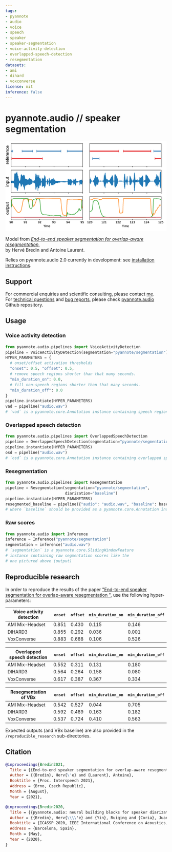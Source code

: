 ```yaml
---
tags:
- pyannote
- audio
- voice
- speech
- speaker
- speaker-segmentation
- voice-activity-detection
- overlapped-speech-detection
- resegmentation
datasets:
- ami
- dihard
- voxconverse
license: mit
inference: false
---
```


# pyannote.audio // speaker segmentation

![Example](example.png)

Model from *[End-to-end speaker segmentation for overlap-aware resegmentation](http://arxiv.org/abs/2104.04045)*,  
by Hervé Bredin and Antoine Laurent.

Relies on pyannote.audio 2.0 currently in development: see [installation instructions](https://github.com/pyannote/pyannote-audio/tree/develop#installation).

## Support

For commercial enquiries and scientific consulting, please contact [me](mailto:herve@niderb.fr).  
For [technical questions](https://github.com/pyannote/pyannote-audio/discussions) and [bug reports](https://github.com/pyannote/pyannote-audio/issues), please check [pyannote.audio](https://github.com/pyannote/pyannote-audio) Github repository.

## Usage

### Voice activity detection

```python
from pyannote.audio.pipelines import VoiceActivityDetection
pipeline = VoiceActivityDetection(segmentation="pyannote/segmentation")
HYPER_PARAMETERS = {
  # onset/offset activation thresholds
  "onset": 0.5, "offset": 0.5,
  # remove speech regions shorter than that many seconds.
  "min_duration_on": 0.0,
  # fill non-speech regions shorter than that many seconds.
  "min_duration_off": 0.0
}
pipeline.instantiate(HYPER_PARAMETERS)
vad = pipeline("audio.wav")
# `vad` is a pyannote.core.Annotation instance containing speech regions
```

### Overlapped speech detection

```python
from pyannote.audio.pipelines import OverlappedSpeechDetection
pipeline = OverlappedSpeechDetection(segmentation="pyannote/segmentation")
pipeline.instantiate(HYPER_PARAMETERS)
osd = pipeline("audio.wav")
# `osd` is a pyannote.core.Annotation instance containing overlapped speech regions
```

### Resegmentation

```python
from pyannote.audio.pipelines import Resegmentation
pipeline = Resegmentation(segmentation="pyannote/segmentation", 
                          diarization="baseline")
pipeline.instantiate(HYPER_PARAMETERS)
resegmented_baseline = pipeline({"audio": "audio.wav", "baseline": baseline})
# where `baseline` should be provided as a pyannote.core.Annotation instance
```

### Raw scores

```python
from pyannote.audio import Inference
inference = Inference("pyannote/segmentation")
segmentation = inference("audio.wav")
# `segmentation` is a pyannote.core.SlidingWindowFeature
# instance containing raw segmentation scores like the 
# one pictured above (output)
```

## Reproducible research 

In order to reproduce the results of the paper ["End-to-end speaker segmentation for overlap-aware resegmentation
"](https://arxiv.org/abs/2104.04045), use the following hyper-parameters:

Voice activity detection  | `onset` | `offset` | `min_duration_on` | `min_duration_off`
----------------|---------|----------|-------------------|-------------------
AMI Mix-Headset | 0.851   | 0.430    | 0.115             | 0.146
DIHARD3         | 0.855   | 0.292    | 0.036             | 0.001
VoxConverse     | 0.883   | 0.688    | 0.106             | 0.526

Overlapped speech detection | `onset` | `offset` | `min_duration_on` | `min_duration_off`
----------------|---------|----------|-------------------|-------------------
AMI Mix-Headset | 0.552   | 0.311    | 0.131             | 0.180
DIHARD3         | 0.564   | 0.264    | 0.158             | 0.080
VoxConverse     | 0.617   | 0.387    | 0.367             | 0.334

Resegmentation of VBx | `onset` | `offset` | `min_duration_on` | `min_duration_off`
----------------|---------|----------|-------------------|-------------------
AMI Mix-Headset | 0.542   | 0.527    | 0.044             | 0.705
DIHARD3         | 0.592   | 0.489    | 0.163             | 0.182
VoxConverse     | 0.537   | 0.724    | 0.410             | 0.563

Expected outputs (and VBx baseline) are also provided in the `/reproducible_research` sub-directories.

## Citation

```bibtex
@inproceedings{Bredin2021,
  Title = {{End-to-end speaker segmentation for overlap-aware resegmentation}},
  Author = {{Bredin}, Herv{\'e} and {Laurent}, Antoine},
  Booktitle = {Proc. Interspeech 2021},
  Address = {Brno, Czech Republic},
  Month = {August},
  Year = {2021},
```

```bibtex
@inproceedings{Bredin2020,
  Title = {{pyannote.audio: neural building blocks for speaker diarization}},
  Author = {{Bredin}, Herv{\\\\'e} and {Yin}, Ruiqing and {Coria}, Juan Manuel and {Gelly}, Gregory and {Korshunov}, Pavel and {Lavechin}, Marvin and {Fustes}, Diego and {Titeux}, Hadrien and {Bouaziz}, Wassim and {Gill}, Marie-Philippe},
  Booktitle = {ICASSP 2020, IEEE International Conference on Acoustics, Speech, and Signal Processing},
  Address = {Barcelona, Spain},
  Month = {May},
  Year = {2020},
}
```
